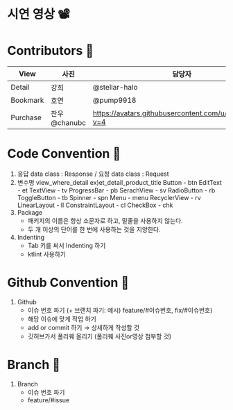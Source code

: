 # 시연 영상 📽


# Contributors 💜
|View|사진|담당자|
|------|---|---|
|Detail|강희|@stellar-halo|
|Bookmark|호연|@pump9918|
|Purchase|찬우 @chanubc| https://avatars.githubusercontent.com/u/106955456?v=4 |

# Code Convention 🎇

1. 응답 data class : Response / 요청 data class : Request
2. 변수명 view_where_detail ex)et_detail_product_title
Button - btn
EditText - et
TextView - tv
ProgressBar - pb
SerachView - sv
RadioButton - rb
ToggleButton - tb
Spinner - spn
Menu - menu
RecyclerView - rv
LinearLayout - ll
ConstraintLayout - cl
CheckBox - chk
3. Package
   - 패키지의 이름은 항상 소문자로 하고, 밑줄을 사용하지 않는다.
   - 두 개 이상의 단어를 한 번에 사용하는 것을 지양한다.
4. Indenting
   - Tab 키를 써서 Indenting 하기
   - ktlint 사용하기
     
# Github Convention 📑

1. Github
   - 이슈 번호 파기 (+ 브랜치 파기: 예시) feature/#이슈번호, fix/#이슈번호)
   - 해당 이슈에 맞게 작업 하기
   - add or commit 하기 → 상세하게 작성할 것
   - 깃허브가서 풀리퀘 올리기 (풀리퀘 사진or영상 첨부할 것)
  
# Branch 🌴

1. Branch
   - 이슈 번호 파기
   - feature/#issue
